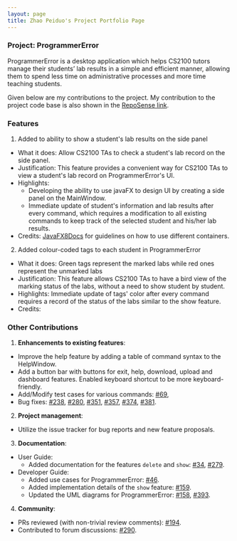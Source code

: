```yaml
---
layout: page
title: Zhao Peiduo's Project Portfolio Page
---
```


### Project: ProgrammerError

ProgrammerError is a desktop application which helps CS2100 tutors manage their students’ lab results in a simple and efficient manner, allowing them to spend less time on administrative processes and more time teaching students.

Given below are my contributions to the project. My contribution to the project code base is also shown in the 
[RepoSense link](https://nus-cs2103-ay2122s1.github.io/tp-dashboard/?search=&sort=groupTitle&sortWithin=title&timeframe=commit&mergegroup=&groupSelect=groupByRepos&breakdown=true&checkedFileTypes=docs~functional-code~test-code~other&since=2021-09-17).

### Features
1. Added to ability to show a student's lab results on the side panel
  * What it does: Allow CS2100 TAs to check a student's lab record on the side panel.
  * Justification: This feature provides a convenient way for CS2100 TAs to view a student's lab record on ProgrammerError's UI.
  * Highlights:
    * Developing the ability to use javaFX to design UI by creating a side panel on the MainWindow.
    * Immediate update of student's information and lab results after every command, which requires a modification to all existing commands to keep track of the selected student and his/her lab results.
  * Credits: [JavaFX8Docs](https://docs.oracle.com/javase/8/javafx/api/toc.htm) for guidelines on how to use different containers.

2. Added colour-coded tags to each student in ProgrammerError
  * What it does: Green tags represent the marked labs while red ones represent the unmarked labs
  * Justification: This feature allows CS2100 TAs to have a bird view of the marking status of the labs, without a need to show student by student.
  * Highlights: Immediate update of tags' color after every command requires a record of the status of the labs similar to the show feature.
  * Credits: 

### Other Contributions
1. **Enhancements to existing features**:
  
  * Improve the help feature by adding a table of command syntax to the HelpWindow.
  * Add a button bar with buttons for exit, help, download, upload and dashboard features. Enabled keyboard shortcut to be more keyboard-friendly.
  * Add/Modify test cases for various commands: [\#69](https://github.com/AY2122S1-CS2103-F09-3/tp/pull/69), 
  * Bug fixes: [\#238](https://github.com/AY2122S1-CS2103-F09-3/tp/pull/238),
              [\#280](https://github.com/AY2122S1-CS2103-F09-3/tp/pull/280),
              [\#351](https://github.com/AY2122S1-CS2103-F09-3/tp/pull/351),
              [\#357](https://github.com/AY2122S1-CS2103-F09-3/tp/pull/357),
              [\#374](https://github.com/AY2122S1-CS2103-F09-3/tp/pull/374),
              [\#381](https://github.com/AY2122S1-CS2103-F09-3/tp/pull/381).
    
2. **Project management**:
  * Utilize the issue tracker for bug reports and new feature proposals.
  
3. **Documentation**:
  * User Guide:
    * Added documentation for the features `delete` and `show`: [\#34](https://github.com/AY2122S1-CS2103-F09-3/tp/pull/34), [\#279](https://github.com/AY2122S1-CS2103-F09-3/tp/pull/279).
  * Developer Guide:
    * Added use cases for ProgrammerError: [\#46](https://github.com/AY2122S1-CS2103-F09-3/tp/pull/46/files).
    * Added implementation details of the `show` feature: [\#159](https://github.com/AY2122S1-CS2103-F09-3/tp/pull/159).
    * Updated the UML diagrams for ProgrammerError: [\#158](https://github.com/AY2122S1-CS2103-F09-3/tp/pull/159), [\#393](https://github.com/AY2122S1-CS2103-F09-3/tp/pull/393).

4. **Community**:
  * PRs reviewed (with non-trivial review comments): [\#194](https://github.com/AY2122S1-CS2103-F09-3/tp/pull/194).
  * Contributed to forum discussions: [\#290](https://github.com/nus-cs2103-AY2122S1/forum/issues/290).
  
